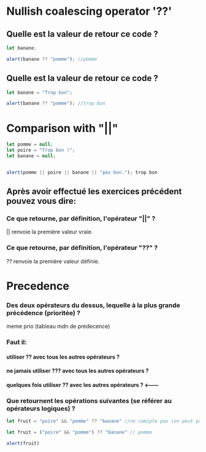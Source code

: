# Nullish coalescing operator '??'


## Quelle est la valeur de retour ce code ?

```js
let banane;

alert(banane ?? "pomme"); //pomme

```

## Quelle est la valeur de retour ce code ?

```js
let banane = "Trop bon";

alert(banane ?? "pomme"); //trop bon

```

# Comparison with "||"

```js
let pomme = null;
let poire = "Trop bon !";
let banane = null;


alert(pomme || poire || banane || "pas bon."); trop bon
```


## Après avoir effectué les exercices précédent pouvez vous dire:

### Ce que retourne, par définition, l'opérateur "||" ?
|| renvoie la première valeur vraie.
### Ce que retourne, par définition, l'opérateur "??" ?
?? renvoie la première valeur définie.

# Precedence

### Des deux opérateurs du dessus, lequelle à la plus grande précédence (prioritée) ?
meme prio (tableau mdn de predecence)

### Faut il:
 #### utiliser ?? avec tous les autres opérateurs ? 
 #### ne jamais utiliser ??? avec tous les autres opérateurs ? 
 #### quelques fois utiliser ?? avec les autres opérateurs ? <---

### Que retournent les opérations suivantes (se référer au opérateurs logiques) ?

```js
let fruit = "poire" && "pomme" ?? "banane" //ne comiple pas (on peut pas mixer && et ?? sans parentheses)
```

```js
let fruit = ("poire" && "pomme") ?? "banane" // pomme

alert(fruit)
```